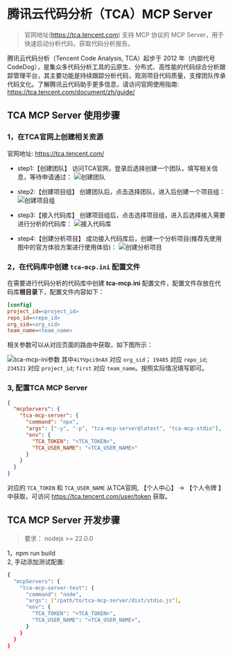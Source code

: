 # 腾讯云代码分析（TCA）MCP Server
> 官网地址(https://tca.tencent.com) 支持 MCP 协议的 MCP Server，用于快速启动分析代码，获取代码分析报告。

腾讯云代码分析（Tencent Code Analysis, TCA）起步于 2012 年（内部代号CodeDog），是集众多代码分析工具的云原生、分布式、高性能的代码综合分析跟踪管理平台，其主要功能是持续跟踪分析代码，观测项目代码质量，支撑团队传承代码文化。了解腾讯云代码助手更多信息，请访问官网使用指南: https://tca.tencent.com/document/zh/guide/


## TCA MCP Server 使用步骤

### 1，在TCA官网上创建相关资源

官网地址: https://tca.tencent.com/

- step1:【创建团队】 访问TCA官网，登录后选择创建一个团队，填写相关信息，等待申请通过：
![创建团队](https://cnb.cool/tca/plugins/tca-mcp-server/-/git/raw/master/docs/images/org.png)

- step2:【创建项目组】 创建团队后，点击选择团队，进入后创建一个项目组：
![创建项目组](https://cnb.cool/tca/plugins/tca-mcp-server/-/git/raw/master/docs/images/project_team.png)

- step3:【接入代码库】 创建项目组后，点击选择项目组，进入后选择接入需要进行分析的代码库：
![接入代码库](https://cnb.cool/tca/plugins/tca-mcp-server/-/git/raw/master/docs/images/repo.png)

- step4:【创建分析项目】 成功接入代码库后，创建一个分析项目(推荐先使用图中的官方体验方案进行使用体验)：
![创建分析项目](https://cnb.cool/tca/plugins/tca-mcp-server/-/git/raw/master/docs/images/project.png)

### 2，在代码库中创建 `tca-mcp.ini` 配置文件

在需要进行代码分析的代码库中创建 **tca-mcp.ini** 配置文件，配置文件存放在代码库**根目录**下，配置文件内容如下：

```ini
[config]
project_id=<project_id>
repo_id=<repo_id>
org_sid=<org_sid>
team_name=<team_name>
```

相关参数可以从对应页面的路由中获取，如下图所示：

![tca-mcp-ini参数](https://cnb.cool/tca/plugins/tca-mcp-server/-/git/raw/master/docs/images/tca-mcp-ini.png)
其中`4iYVpci9nAX` 对应 `org_sid`； `19485` 对应 `repo_id`; `234521` 对应 `project_id`; `first` 对应 `team_name`。按照实际情况填写即可。


### 3, 配置TCA MCP Server
```json
{
  "mcpServers": {
    "tca-mcp-server": {
      "command": "npx",
      "args": ["-y", "-p", "tca-mcp-server@latest", "tca-mcp-stdio"],
      "env": {
        "TCA_TOKEN": "<TCA_TOKEN>", 
        "TCA_USER_NAME": "<TCA_USER_NAME>"
      }
    }
  }
}
```
对应的 `TCA_TOKEN` 和 `TCA_USER_NAME` 从TCA官网, 【个人中心】 -> 【个人令牌
】 中获取，可访问 https://tca.tencent.com/user/token 获取。


## TCA MCP Server 开发步骤
> 要求： nodejs >= 22.0.0

1，npm run build   
2, 手动添加测试配置:
```bash
{
  "mcpServers": {
    "tca-mcp-server-test": {
      "command": "node",
      "args": ["/path/to/tca-mcp-server/dist/stdio.js"],
      "env": {
        "TCA_TOKEN": "<TCA_TOKEN>", 
        "TCA_USER_NAME": "<TCA_USER_NAME>",
      }
    }
  }
}
```
